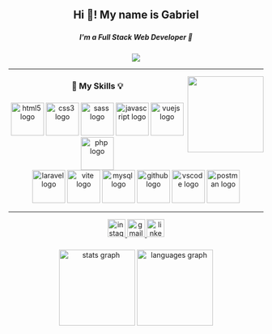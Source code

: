 <h2 align="center">Hi 👋! My name is Gabriel</h2>

###

<h5 align="center">I'm a Full Stack Web Developer 💛</h5>

###

<div align="center">
  <img src="https://visitor-badge.laobi.icu/badge?page_id=PinoGabriel.PinoGabriel&"  />
</div>

---

<img align="right" height="150" src="https://media.licdn.com/dms/image/D4D03AQGHGb7Z1G4WLA/profile-displayphoto-shrink_800_800/0/1710855116770?e=1718841600&v=beta&t=Axc4zb_nAHI3aruExoBetHLHJ-wPZhYWQO_WMYCudjk"  />

<h3 align="center">🧠 My Skills 💡</h3>

###

<div align="center">
  <img src="https://skillicons.dev/icons?i=html" height="65" alt="html5 logo"  />
  <img src="https://skillicons.dev/icons?i=css" height="65" alt="css3 logo"  />
  <img src="https://skillicons.dev/icons?i=sass" height="65" alt="sass logo"  />
  <img src="https://skillicons.dev/icons?i=js" height="65" alt="javascript logo"  />
  <img src="https://skillicons.dev/icons?i=vue" height="65" alt="vuejs logo"  />
  <img src="https://skillicons.dev/icons?i=php" height="65" alt="php logo"  />
</div>

<div align="center">
  <img src="https://skillicons.dev/icons?i=laravel" height="65" alt="laravel logo"  />
  <img src="https://skillicons.dev/icons?i=vite" height="65" alt="vite logo"  />
  <img src="https://skillicons.dev/icons?i=mysql" height="65" alt="mysql logo"  />
  <img src="https://skillicons.dev/icons?i=github" height="65" alt="github logo"  />
  <img src="https://skillicons.dev/icons?i=vscode" height="65" alt="vscode logo"  />
  <img src="https://skillicons.dev/icons?i=postman" height="65" alt="postman logo"  />
</div>

---

<div align="center">
  <a href="https://www.instagram.com/pinogabriel/?hl=it" target="_blank">
    <img src="https://img.shields.io/static/v1?message=Instagram&logo=instagram&label=&color=E4405F&logoColor=white&labelColor=&style=for-the-badge" height="35" alt="instagram logo"  />
  </a>
  <a href="mailto:pinogabriel01@gmail.com" target="_blank">
    <img src="https://img.shields.io/static/v1?message=Gmail&logo=gmail&label=&color=D14836&logoColor=white&labelColor=&style=for-the-badge" height="35" alt="gmail logo"  />
  </a>
  <a href="https://www.linkedin.com/in/gabriel-pino-01739b1b6/" target="_blank">
    <img src="https://img.shields.io/static/v1?message=LinkedIn&logo=linkedin&label=&color=0077B5&logoColor=white&labelColor=&style=for-the-badge" height="35" alt="linkedin logo"  />
  </a>
</div>

###

<div align="center">
  <img src="https://github-readme-stats.vercel.app/api?username=PinoGabriel&hide_title=false&hide_rank=false&show_icons=true&include_all_commits=true&count_private=true&disable_animations=false&theme=dracula&locale=en&hide_border=false&order=1" height="150" alt="stats graph"  />
  <img src="https://github-readme-stats.vercel.app/api/top-langs?username=PinoGabriel&locale=en&hide_title=false&layout=compact&card_width=320&langs_count=5&theme=dracula&hide_border=false&order=2" height="150" alt="languages graph"  />
</div>
